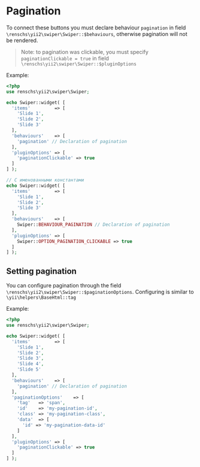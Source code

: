 # Pagination

To connect these buttons you must declare behaviour `pagination` in field `\renschs\yii2\swiper\Swiper::$behaviours`, 
otherwise pagination will not be rendered.

> Note: to pagination was clickable, you must specify `paginationClickable = true` 
  in field `\renschs\yii2\swiper\Swiper::$pluginOptions`

Example:

```PHP
<?php
use renschs\yii2\swiper\Swiper;

echo Swiper::widget( [
  'items'         => [
    'Slide 1',
    'Slide 2',
    'Slide 3'
  ],
  'behaviours'    => [
    'pagination' // Declaration of pagination
  ],
  'pluginOptions' => [
    'paginationClickable' => true
  ]
] );

// С именованными константами
echo Swiper::widget( [
  'items'         => [
    'Slide 1',
    'Slide 2',
    'Slide 3'
  ],
  'behaviours'    => [
    Swiper::BEHAVIOUR_PAGINATION // Declaration of pagination
  ],
  'pluginOptions' => [
    Swiper::OPTION_PAGINATION_CLICKABLE => true
  ]
] );
```

## Setting pagination

You can configure pagination through the field `\renschs\yii2\swiper\Swiper::$paginationOptions`. 
Configuring is similar to `\yii\helpers\BaseHtml::tag`

Example:

```PHP
<?php
use renschs\yii2\swiper\Swiper;

echo Swiper::widget( [
  'items'         => [
    'Slide 1',
    'Slide 2',
    'Slide 3',
    'Slide 4',
    'Slide 5'
  ],
  'behaviours'    => [
    'pagination' // Declaration of pagination
  ],
  'paginationOptions'    => [
    'tag'   => 'span',
    'id'    => 'my-pagination-id',
    'class' => 'my-pagination-class',
    'data'  => [
      'id' => 'my-pagination-data-id'
    ]
  ],
  'pluginOptions' => [
    'paginationClickable' => true
  ]
] );
```

